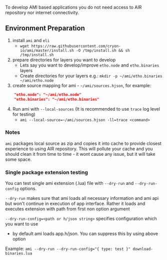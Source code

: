 To develop AMI based applications you do not need access to AIR repository nor internet connectivity. 

## Environment Preparation

1. install `ami` and `eli`
    * `wget https://raw.githubusercontent.com/cryon-io/ami/master/install.sh -O /tmp/install.sh && sh /tmp/install.sh`
2. prepare directories for layers you want to develop
    *  Lets say you want to develop/improve `etho.node` and `etho.binaries` layers 
    *  Create directories for your layers e.g.: `mkdir -p ~/ami/etho.binaries ~/ami/etho.node`
3. create source mapping for ami - `~/ami/sources.hjson`, for example:
```json
    "etho.node": "~/ami/etho.node"
    "etho.binaries": "~/ami/etho.binaries"
```
4. Run ami with `--local-sources` (It is recommended to use `trace` log level for testing)
    * `ami --local-source=~/ami/sources.hjson -ll=trace <command>` 

### Notes

`ami` packages local source as zip and copies it into cache to provide closest experience to using AIR repository. This will pollute your cache and you should clean it from time to time - it wont cause any issue, but it will take some space.

### Single package extension testing

You can test single ami extension (.lua) file with `--dry-run` and `--dry-run-config` options.

`--dry-run` makes sure that ami loads all necessary information and ami api but won't continue in execution of app interface. Rather it loads and executes extension with path from first non option argument

`--dry-run-config=<path or h/json string>` specifies configuration which you want to use
- by default ami loads app.h/json. You can suppress this by using above option

Example: `ami --dry-run --dry-run-config="{ type: test }" download-binaries.lua`